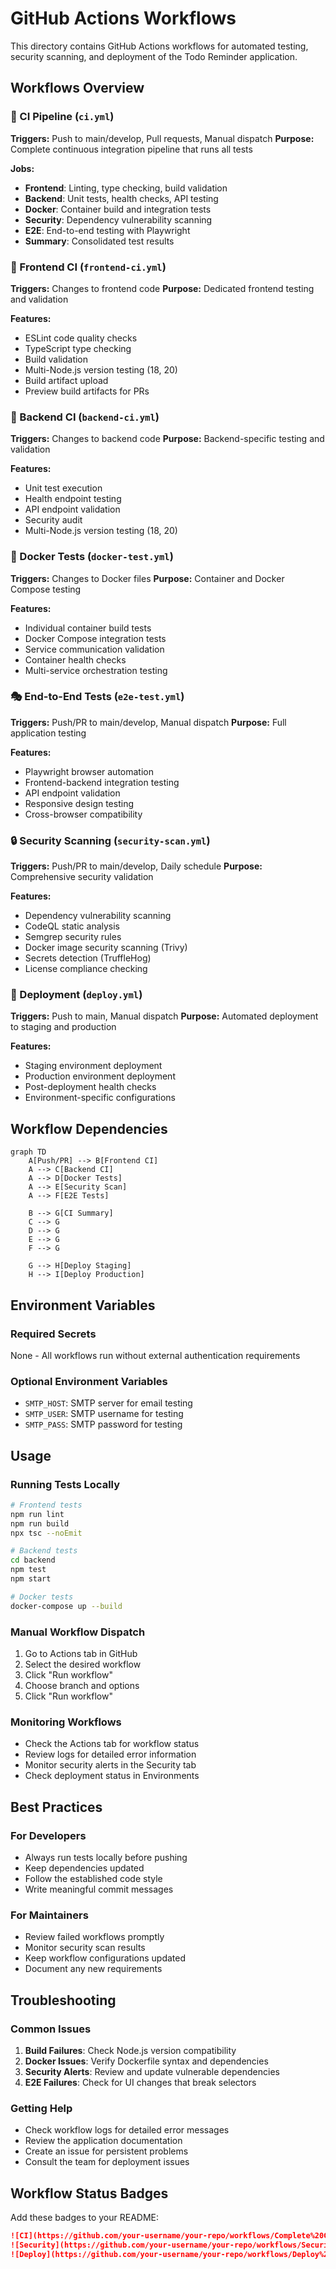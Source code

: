 # GitHub Actions Workflows

This directory contains GitHub Actions workflows for automated testing, security scanning, and deployment of the Todo Reminder application.

## Workflows Overview

### 🔄 CI Pipeline (`ci.yml`)
**Triggers:** Push to main/develop, Pull requests, Manual dispatch
**Purpose:** Complete continuous integration pipeline that runs all tests

**Jobs:**
- **Frontend**: Linting, type checking, build validation
- **Backend**: Unit tests, health checks, API testing
- **Docker**: Container build and integration tests
- **Security**: Dependency vulnerability scanning
- **E2E**: End-to-end testing with Playwright
- **Summary**: Consolidated test results

### 🎯 Frontend CI (`frontend-ci.yml`)
**Triggers:** Changes to frontend code
**Purpose:** Dedicated frontend testing and validation

**Features:**
- ESLint code quality checks
- TypeScript type checking
- Build validation
- Multi-Node.js version testing (18, 20)
- Build artifact upload
- Preview build artifacts for PRs

### 🔧 Backend CI (`backend-ci.yml`)
**Triggers:** Changes to backend code
**Purpose:** Backend-specific testing and validation

**Features:**
- Unit test execution
- Health endpoint testing
- API endpoint validation
- Security audit
- Multi-Node.js version testing (18, 20)

### 🐳 Docker Tests (`docker-test.yml`)
**Triggers:** Changes to Docker files
**Purpose:** Container and Docker Compose testing

**Features:**
- Individual container build tests
- Docker Compose integration tests
- Service communication validation
- Container health checks
- Multi-service orchestration testing

### 🎭 End-to-End Tests (`e2e-test.yml`)
**Triggers:** Push/PR to main/develop, Manual dispatch
**Purpose:** Full application testing

**Features:**
- Playwright browser automation
- Frontend-backend integration testing
- API endpoint validation
- Responsive design testing
- Cross-browser compatibility

### 🔒 Security Scanning (`security-scan.yml`)
**Triggers:** Push/PR to main/develop, Daily schedule
**Purpose:** Comprehensive security validation

**Features:**
- Dependency vulnerability scanning
- CodeQL static analysis
- Semgrep security rules
- Docker image security scanning (Trivy)
- Secrets detection (TruffleHog)
- License compliance checking

### 🚀 Deployment (`deploy.yml`)
**Triggers:** Push to main, Manual dispatch
**Purpose:** Automated deployment to staging and production

**Features:**
- Staging environment deployment
- Production environment deployment
- Post-deployment health checks
- Environment-specific configurations

## Workflow Dependencies

```mermaid
graph TD
    A[Push/PR] --> B[Frontend CI]
    A --> C[Backend CI]
    A --> D[Docker Tests]
    A --> E[Security Scan]
    A --> F[E2E Tests]
    
    B --> G[CI Summary]
    C --> G
    D --> G
    E --> G
    F --> G
    
    G --> H[Deploy Staging]
    H --> I[Deploy Production]
```

## Environment Variables

### Required Secrets
None - All workflows run without external authentication requirements

### Optional Environment Variables
- `SMTP_HOST`: SMTP server for email testing
- `SMTP_USER`: SMTP username for testing
- `SMTP_PASS`: SMTP password for testing

## Usage

### Running Tests Locally
```bash
# Frontend tests
npm run lint
npm run build
npx tsc --noEmit

# Backend tests
cd backend
npm test
npm start

# Docker tests
docker-compose up --build
```

### Manual Workflow Dispatch
1. Go to Actions tab in GitHub
2. Select the desired workflow
3. Click "Run workflow"
4. Choose branch and options
5. Click "Run workflow"

### Monitoring Workflows
- Check the Actions tab for workflow status
- Review logs for detailed error information
- Monitor security alerts in the Security tab
- Check deployment status in Environments

## Best Practices

### For Developers
- Always run tests locally before pushing
- Keep dependencies updated
- Follow the established code style
- Write meaningful commit messages

### For Maintainers
- Review failed workflows promptly
- Monitor security scan results
- Keep workflow configurations updated
- Document any new requirements

## Troubleshooting

### Common Issues
1. **Build Failures**: Check Node.js version compatibility
2. **Docker Issues**: Verify Dockerfile syntax and dependencies
3. **Security Alerts**: Review and update vulnerable dependencies
4. **E2E Failures**: Check for UI changes that break selectors

### Getting Help
- Check workflow logs for detailed error messages
- Review the application documentation
- Create an issue for persistent problems
- Consult the team for deployment issues

## Workflow Status Badges

Add these badges to your README:

```markdown
![CI](https://github.com/your-username/your-repo/workflows/Complete%20CI%20Pipeline/badge.svg)
![Security](https://github.com/your-username/your-repo/workflows/Security%20Scanning/badge.svg)
![Deploy](https://github.com/your-username/your-repo/workflows/Deploy%20Application/badge.svg)
```